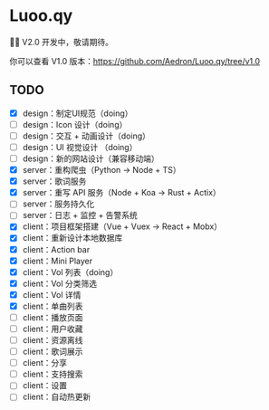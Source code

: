 
# Luoo.qy

👨‍💻‍ V2.0 开发中，敬请期待。

你可以查看 V1.0 版本：https://github.com/Aedron/Luoo.qy/tree/v1.0

## TODO
- [x] design：制定UI规范（doing）
- [ ] design：Icon 设计（doing）
- [ ] design：交互 + 动画设计（doing）
- [ ] design：UI 视觉设计 （doing）
- [ ] design：新的网站设计（兼容移动端）
- [x] server：重构爬虫（Python -> Node + TS）
- [x] server：歌词服务
- [x] server：重写 API 服务（Node + Koa -> Rust + Actix）
- [ ] server：服务持久化
- [ ] server：日志 + 监控 + 告警系统
- [x] client：项目框架搭建（Vue + Vuex -> React + Mobx）
- [x] client：重新设计本地数据库
- [x] client：Action bar
- [x] client：Mini Player
- [x] client：Vol 列表（doing）
- [x] client：Vol 分类筛选
- [x] client：Vol 详情
- [x] client：单曲列表
- [ ] client：播放页面
- [ ] client：用户收藏
- [ ] client：资源离线
- [ ] client：歌词展示
- [ ] client：分享
- [ ] client：支持搜索
- [ ] client：设置
- [ ] client：自动热更新
